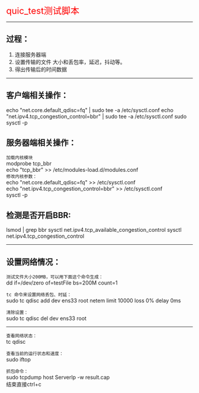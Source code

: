 
<font color = red size = 5>quic_test测试脚本</font>

---
## 过程：

1. 连接服务器端
2. 设置传输的文件 大小和丢包率，延迟，抖动等。
3. 得出传输后的时间数据
---

## 客户端相关操作：
echo "net.core.default_qdisc=fq" | sudo tee -a /etc/sysctl.conf
echo "net.ipv4.tcp_congestion_control=bbr" | sudo tee -a /etc/sysctl.conf
sudo sysctl -p


## 服务器端相关操作：
`加载内核模块`  
modprobe tcp_bbr  
echo "tcp_bbr" >> /etc/modules-load.d/modules.conf  
`修改内核参数：`  
echo "net.core.default_qdisc=fq" >> /etc/sysctl.conf  
echo "net.ipv4.tcp_congestion_control=bbr" >> /etc/sysctl.conf  
sysctl -p


## 检测是否开启BBR:
lsmod | grep bbr
sysctl net.ipv4.tcp_available_congestion_control 
sysctl net.ipv4.tcp_congestion_control


----

## 设置网络情况：  

`测试文件大小200MB，可以用下面这个命令生成：`  
dd if=/dev/zero of=testFile bs=200M count=1 

`tc 命令来设置网络丢包、时延：`  
sudo tc qdisc add dev ens33 root netem limit 10000 loss 0% delay 0ms

`清除设置：`  
sudo tc qdisc del dev ens33 root

---

`查看网络状态：`  
tc qdisc


`查看当前的运行状态和速度：`  
sudo iftop


`抓包命令：`  
sudo tcpdump host ServerIp -w result.cap  
结束直接ctrl+c
